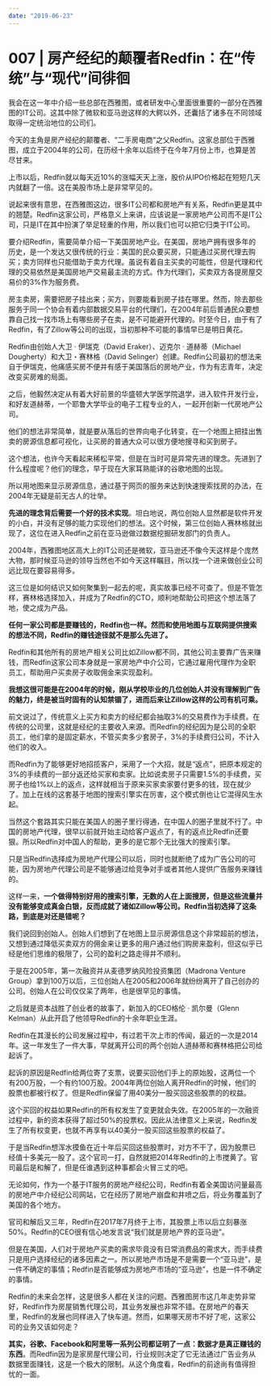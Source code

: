 ```yaml
---
date: "2019-06-23"
---  
```

      
# 007 | 房产经纪的颠覆者Redfin：在“传统”与“现代”间徘徊
我会在这一年中介绍一些总部在西雅图，或者研发中心里面很重要的一部分在西雅图的IT公司。这其中除了微软和亚马逊这样的大鳄以外，还囊括了诸多在不同领域取得一定统治地位的公司们。

今天的主角是房产经纪的颠覆者、“二手房电商”之父Redfin。这家总部位于西雅图，成立于2004年的公司，在历经十余年以后终于在今年7月份上市，也算是苦尽甘来。

上市以后，Redfin就以每天近10\%的涨幅天天上涨，股价从IPO价格起在短短几天内就翻了一倍。这在美股市场上是非常罕见的。

说起来很有意思，在西雅图这边，很多IT公司都和房地产有关系，Redfin更是其中的翘楚。Redfin这家公司，严格意义上来讲，应该说是一家房地产公司而不是IT公司，只是IT在其中扮演了举足轻重的作用，所以我们也可以把它归类于IT公司。

要介绍Redfin，需要简单介绍一下美国房地产业。在美国，房地产拥有很多年的历史，是一个发达又很传统的行业：美国的民众要买房，只能通过买房代理去购买；卖方同样也只能借助于卖方代理。虽说有着自主买卖的可能性，但是代理和代理的交易依然是美国房地产交易最主流的方式。作为代理们，买卖双方各提房屋交易价的3\%作为服务费。

房主卖房，需要把房子挂出来；买方，则要能看到房子挂在哪里。然而，除去那些服务于同一个协会有着内部数据交易平台的代理们，在2004年前后普通民众要想靠自己找一找市场上有哪些房子在卖，是不可能避开代理的。时至今日，由于有了Redfin，有了Zillow等公司的出现，当初那种不可能的事情早已是明日黄花。

Redfin由创始人大卫 · 伊瑞克（David Eraker）、迈克尔 · 道赫蒂（Michael Dougherty）和大卫・赛林格（David Selinger）创建。Redfin公司最初的想法来自于伊瑞克，他痛感买房不便并有感于美国落后的房地产业，作为有志青年，决定改变买房难的局面。

之后，他毅然决定从有着大好前景的华盛顿大学医学院退学，进入软件开发行业，和好友道赫蒂，一个耶鲁大学毕业的电子工程专业的人，一起开创新一代房地产公司。

他们的想法非常简单，就是要从落后的世界向电子化转变，在一个地图上把挂出售卖的房源信息都可视化，让买房的普通大众可以很方便地搜寻和买到房子。

这个想法，也许今天看起来稀松平常，但是在当时可是异常先进的理念。先进到了什么程度呢？他们的理念，早于现在大家耳熟能详的谷歌地图的出现。

所以用地图来显示房源信息，通过基于网页的服务来达到快速搜索找房的办法，在2004年无疑是前无古人的壮举。

<!-- [[[read_end]]] -->

**先进的理念背后需要一个好的技术实现**。坦白地说，两位创始人显然都是软件开发的小白，并没有足够的能力实现他们的想法。这个时候，第三位创始人赛林格就出现了，这位在进入Redfin之前在亚马逊做过数据挖掘研发部门的负责人。

2004年，西雅图地区高大上的IT公司还是微软，亚马逊还不像今天这样是个庞然大物，那时候亚马逊的领导当然也不如今天这样瞩目，所以找一个进来做创业公司远比现在要容易得多。

这三位是如何结识又如何聚集到一起去的呢，真实故事已经不可查了。但是不管怎样，赛林格选择加入，并成为了Redfin的CTO，顺利地帮助公司把这个想法落了地，使之成为产品。

**任何一家公司都是要赚钱的，Redfin也一样。然而和使用地图与互联网提供搜索的想法不同，Redfin的赚钱途径就不是那么先进了。**

Redfin和其他所有的房地产相关公司比如Zillow都不同，其他公司主要靠广告来赚钱，而Redfin这家公司本身就是一家房地产中介公司，它通过雇用代理作为全职员工，帮助用户买卖房子收取佣金来实现盈利。

**我想这很可能是在2004年的时候，刚从学校毕业的几位创始人并没有理解到广告的魅力，终是被当时固有的认知禁锢了，进而后来让Zillow这样的公司有机可乘。**

前文说过了，传统意义上买方和卖方的经纪都会抽取3\%的交易费作为手续费。在传统的公司里，这就是经纪的主要收入来源。而Redfin的经纪因为是公司的全职员工，他们拿的是固定薪水，不管买卖多少套房子，3\%的手续费归公司，不计入他们的收入。

而Redfin为了能够更好地招揽客户，采用了一个大招，就是“返点”，把原本规定的3\%的手续费的一部分返还给买家和卖家。比如说卖房子只需要1.5\%的手续费，买房子也给1\%以上的返点，这样就相当于原来买家卖家要付更多的钱，现在就少了。加上在线的这套基于地图的搜索引擎实在厉害，这个模式倒也让它混得风生水起。

当然这个套路其实只能在美国人的圈子里行得通，在中国人的圈子里就不行了。中国的房地产代理，很早以前就开始主动给客户返点了，有的返点比Redfin还要狠。所以Redfin对中国人的帮助，更多的是它那个无比强大的搜索引擎。

只是当Redfin选择成为房地产代理公司以后，同时也就断绝了成为广告公司的可能，因为房地产代理公司是不能够通过给竞争对手或者其他人提供广告服务来赚钱的。

这样一来，**一个做得特别好用的搜索引擎，无数的人在上面搜房，但是这些流量并没有能够变成真金白银，反而成就了诸如Zillow等公司。Redfin当初选择了这条路，到底是对还是错呢？**

我们说回到创始人。创始人们想到了在地图上显示房源信息这个非常超前的想法，又想到通过降低买卖双方的佣金来让更多的用户通过他们购房来盈利，但这似乎已经是他们思维的极限了，公司的盈利之路走得并不顺利。

于是在2005年，第一次融资并从麦德罗纳风险投资集团（Madrona Venture Group）拿到100万以后，三位创始人在2005和2006年就纷纷离开了自己创办的公司。创始人在公司仅仅呆了两年，也是很罕见的事情。

之后就是资本战胜了创业者的故事了，新加入的CEO格伦 · 凯尔曼（Glenn Kelman）从此开启了他领导Redfin的十余年职业生涯。

Redfin在其漫长的公司发展过程中，有过若干次上市的传闻，最近的一次是2014年。这一年发生了一件大事，早就离开公司的两个创始人道赫蒂和赛林格把公司给起诉了。

起诉的原因是Redfin给两位寄了支票，说要买回他们手上的原始股，这两位一个有200万股，一个有约100万股。2004年两位创始人离开Redfin的时候，他们的股票也都被行权了。但是Redfin保留了用40美分一股买回这些股票的的权益。

这个买回的权益如果Redfin的所有权发生了变更就会失效。在2005年的一次融资过程中，新的资本获得了超过50\%的投票权。因此从法律意义上来说，Redfin发生了所有权变更，也就不再享有以40美分一股买回这些股票的权益了。

于是当Redfin想浑水摸鱼在近十年后买回这些股票时，对方不干了，因为股票已经值十多美元一股了。这个官司一打，自然就把2014年Redfin的上市搅黄了。官司最后是和解了，但是任谁遇到这种事都会火冒三丈的吧。

无论如何，作为一个基于IT服务的房地产经纪公司，Redfin有着全美国访问量最高的房地产中介经纪公司网站，它在经历了房地产崩盘和井喷之后，将业务覆盖到了美国的各个地方。

官司和解后又三年，Redfin在2017年7月终于上市，其股票上市以后立刻暴涨50\%。Redfin的CEO很有信心地发言说“我们就是房地产界的亚马逊”。

但是在美国，人们对于房地产买卖的需求毕竟没有日常消费品的需求大，而手续费只是用户选择经纪的诸多因素之一。所以房地产市场是不是需要一个“亚马逊”，是一件不确定的事情；Redfin是否能够成为房地产市场的“亚马逊”，也是一件不确定的事情。

Redfin的未来会怎样，这是很多人都在关注的问题。西雅图房市这几年走势非常好，Redfin作为房屋销售代理公司，其业务发展也非常不错。在房地产的春天里，Redfin的发展也同样进入了快车道。然而，如果哪天房市不好了呢，这家公司的业务又该如何走？

**其实，谷歌、Facebook和阿里等一系列公司都证明了一点：数据才是真正赚钱的东西**。而Redfin因为是家房屋代理公司，行业规则决定了它无法通过广告业务从数据里面赚钱，这是一个极大的限制。从这个角度看，Redfin的前途尚有值得担忧的一面。
